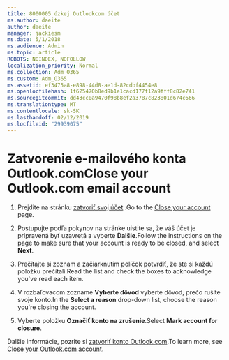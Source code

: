 ```yaml
---
title: 8000005 úzkej Outlookcom účet
ms.author: daeite
author: daeite
manager: jackiesm
ms.date: 5/1/2018
ms.audience: Admin
ms.topic: article
ROBOTS: NOINDEX, NOFOLLOW
localization_priority: Normal
ms.collection: Adm_O365
ms.custom: Adm_O365
ms.assetid: ef3475a8-e898-44d8-ae1d-82cdbf4454e8
ms.openlocfilehash: 1f625470b8ed9b1e1cacd177f12a9fff8c82e741
ms.sourcegitcommit: dd43cc0a9470f98b8ef2a3787c823801d674c666
ms.translationtype: MT
ms.contentlocale: sk-SK
ms.lasthandoff: 02/12/2019
ms.locfileid: "29939075"
---
```

# <a name="close-your-outlookcom-email-account"></a><span data-ttu-id="535cb-102">Zatvorenie e-mailového konta Outlook.com</span><span class="sxs-lookup"><span data-stu-id="535cb-102">Close your Outlook.com email account</span></span>

1. <span data-ttu-id="535cb-103">Prejdite na stránku [zatvoriť svoj účet](https://go.microsoft.com/fwlink/p/?linkid=845493) .</span><span class="sxs-lookup"><span data-stu-id="535cb-103">Go to the [Close your account](https://go.microsoft.com/fwlink/p/?linkid=845493) page.</span></span> 
    
2. <span data-ttu-id="535cb-104">Postupujte podľa pokynov na stránke uistite sa, že váš účet je pripravená byť uzavretá a vyberte **Ďalšie**.</span><span class="sxs-lookup"><span data-stu-id="535cb-104">Follow the instructions on the page to make sure that your account is ready to be closed, and select **Next**.</span></span> 
    
3. <span data-ttu-id="535cb-105">Prečítajte si zoznam a začiarknutím políčok potvrdiť, že ste si každú položku prečítali.</span><span class="sxs-lookup"><span data-stu-id="535cb-105">Read the list and check the boxes to acknowledge you've read each item.</span></span>
    
4. <span data-ttu-id="535cb-106">V rozbaľovacom zozname **Vyberte dôvod** vyberte dôvod, prečo rušíte svoje konto.</span><span class="sxs-lookup"><span data-stu-id="535cb-106">In the **Select a reason** drop-down list, choose the reason you're closing the account.</span></span> 
    
5. <span data-ttu-id="535cb-107">Vyberte položku **Označiť konto na zrušenie**.</span><span class="sxs-lookup"><span data-stu-id="535cb-107">Select **Mark account for closure**.</span></span> 
    
<span data-ttu-id="535cb-108">Ďalšie informácie, pozrite si [zatvoriť konto Outlook.com](https://go.microsoft.com/fwlink/p/?linkid=873106)[](https://support.office.com/article/564b801e-2a47-4cb2-afa8-12ead3185038.aspx).</span><span class="sxs-lookup"><span data-stu-id="535cb-108">To learn more, see [Close your Outlook.com account](https://go.microsoft.com/fwlink/p/?linkid=873106)[](https://support.office.com/article/564b801e-2a47-4cb2-afa8-12ead3185038.aspx).</span></span>
  

